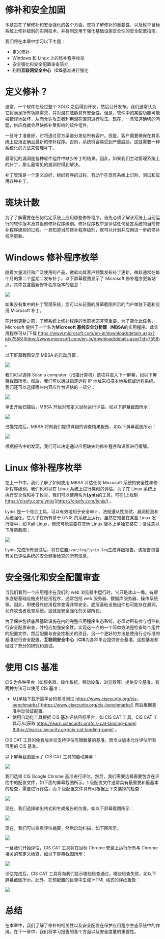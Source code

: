 # 修补和安全加固

本章旨在了解修补和安全强化的各个方面。您将了解修补的重要性，以及枚举目标系统上修补级别的实用技术，并将制定用于强化基础设施安全性的安全配置指南。

我们将在本章中学习以下主题：

*   定义修补
*   Windows 和 Linux 上的修补程序枚举
*   安全强化和安全配置审查简介
*   利用**互联网安全中心**（**CIS**基准进行强化

# 定义修补？

通常，一个软件在经过整个 SDLC 之后得到开发，然后公开发布。我们通常认为它将满足所有功能需求，并对潜在威胁具有安全性。但是，软件中的某些功能可能被错误地破坏，从而允许攻击者利用潜在漏洞进行攻击。现在，一旦知道确切的问题，供应商就会尽快修补受影响的软件组件。

一旦补丁准备好，它将通过官方渠道分发给所有客户。但是，客户需要确保在其系统上应用正确且最新的修补程序。否则，系统将容易受到严重威胁。这就需要一种系统化的方法来管理补丁。

最常见的漏洞是各种软件组件中缺少补丁的结果。因此，如果我们主动管理系统上的补丁，那么最常见的漏洞将得到解决。

补丁管理是一个定义良好、组织有序的过程，有助于在现有系统上识别、测试和应用各种补丁。

# 斑块计数

为了了解需要在任何给定系统上应用哪些修补程序，首先必须了解该系统上当前运行的软件版本及其当前修补程序级别。修补程序枚举是评估任何给定系统的当前修补程序级别的过程。一旦知道当前修补程序级别，就可以计划并应用进一步的修补程序更新。

# Windows 修补程序枚举

随着大量流行和广泛使用的产品，微软向其客户频繁发布补丁更新。微软通常在每个月的第二个星期二发布补丁。以下屏幕截图显示了 Microsoft 修补程序更新站点，其中包含最新修补程序版本的信息：

![](img/9c28e15e-22c1-4fcb-98b6-d33cef2284be.png)

如果没有集中的补丁管理系统，您可以从前面的屏幕截图所示的门户单独下载和应用 Microsoft 补丁。

在计划更新之前，了解系统上修补程序的当前状态非常重要。为了简化此任务，Microsoft 提供了一个名为**Microsoft 基线安全分析器**（**MBSA**的实用程序。此实用程序可从[下载 https://www.microsoft.com/en-in/download/details.aspx?id=7558](https://www.microsoft.com/en-in/download/details.aspx?id=7558) 。

以下屏幕截图显示 MBSA 的启动屏幕：

![](img/2c946b8b-2e3d-4e2f-8421-0124feca92f5.png)

我们可以选择 Scan a computer（扫描计算机）选项并进入下一屏幕，如以下屏幕截图所示。然后，我们可以通过指定远程 IP 地址来扫描本地系统或远程系统。我们还可以选择哪些内容应作为评估的一部分：

![](img/614cb88b-1c1a-4217-a9b9-60de6731d972.png)

单击开始扫描后，MBSA 开始对预定义目标运行评估，如以下屏幕截图所示：

![](img/f965e1cc-79c4-40c4-babb-62ceac6b09e9.png)

扫描完成后，MBSA 将向我们提供详细的调查结果报告，如以下屏幕截图所示：

![](img/93ac11da-bd9b-41ac-9211-6f8f52765ac0.png)

根据报告中的发现，我们可以决定通过应用缺失的修补程序和设置进行缓解。

# Linux 修补程序枚举

在上一节中，我们了解了如何使用 MBSA 评估任何 Microsoft 系统的安全性和修补程序级别。我们也可以在 Linux 系统上进行类似的评估。为了在 Linux 系统上执行安全性和补丁枚举，我们可以使用名为**Lynis**的工具，可在[上找到 https://cisofy.com/lynis/](https://cisofy.com/lynis/) 。

Lynis 是一个综合工具，可以有效地用于安全审计、法规遵从性测试、漏洞检测和系统强化。它几乎在所有基于 UNIX 的系统上运行。虽然它预装在某些 Linux 发行版中，如 Kali Linux，但您可能需要在其他 Linux 版本上单独安装它；请注意以下屏幕截图：

![](img/4e697252-6f24-42d7-a6e1-6f6c63465baf.png)

Lynis 完成所有测试后，将在位置`/var/log/lynis.log`生成详细报告。该报告包含有关已评估系统的安全健康检查的所有信息。

# 安全强化和安全配置审查

当我们看到一个应用程序在我们的 web 浏览器中运行时，它只是冰山一角。有很多底层基础设施支持应用程序，通常包括 web 服务器、数据库服务器、操作系统等。因此，即使最终应用程序变得非常安全，底层基础设施组件也可能存在漏洞，允许攻击者危害系统。这就是安全强化的关键所在。

为了保护包括底层基础设施在内的完整应用程序生态系统，必须对所有参与组件执行安全配置审查，并相应加强安全性。实现这一点的一个简单方法是检查每个组件的配置文件，然后配置与安全性相关的项目。另一个更好的方法是使用行业标准的基准进行安全配置。**互联网安全中心**（**CIS**为各种平台提供安全基准。这些基准都经过了充分的研究和测试。

# 使用 CIS 基准

CIS 为各种平台（如服务器、操作系统、移动设备、浏览器等）提供安全基准。有两种方法可以使用 CIS 基准：

*   从[单独下载所需平台的基准测试 https://www.cisecurity.org/cis-benchmarks/](https://www.cisecurity.org/cis-benchmarks/) 然后根据基准手动验证配置。
*   使用自动化工具根据 CIS 基准评估目标平台，如 CIS CAT 工具。CIS CAT 工具可从[获取 https://learn.cisecurity.org/cis-cat-landing-page](https://learn.cisecurity.org/cis-cat-landing-page) 。

CIS CAT 工具的免费版本仅支持评估有限数量的基准，而专业版本允许评估所有可用的 CIS 基准。

以下屏幕截图显示了 CIS CAT 工具的启动屏幕：

![](img/79b8a668-da60-4c7b-befe-ea97acfd8998.png)

我们选择 CIS Google Chrome 基准进行评估。然后，我们需要选择需要包含在评估中的配置文件，如下面的屏幕截图所示。1 级配置文件通常具有最重要和最基本的检查，需要进行评估，而 2 级配置文件具有可根据上下文选择的检查：

![](img/8276cee4-2b38-4cb3-ae80-fcb95b86f753.png)

现在，我们选择输出格式和生成报告的位置，如以下屏幕截图所示：

![](img/e923d4bb-f427-4aca-ad5a-1c9d3e85ce10.png)

现在，我们可以查看评估摘要，然后启动扫描，如下图所示。

![](img/6d10142e-184d-4cea-9b68-b50115a965c9.png)

一旦我们开始评估，CIS CAT 工具将在目标 Chrome 安装上运行所有与 Chrome 相关的预定义检查，如以下屏幕截图所示：

![](img/8edb0489-a765-47f4-8170-45a3284f3ebb.png)

评估完成后，CIS CAT 工具将向我们显示哪些检查通过，哪些检查失败，如以下屏幕截图所示。此外，在预配置的目录中生成 HTML 格式的详细报告：

![](img/3b27147f-6fbd-41f7-8c42-41431c9d627c.png)

# 总结

在本章中，我们了解了修补的相关性以及安全配置在保护应用程序生态系统中的作用。在下一章中，我们将学习报告的各个方面以及安全度量的重要性。